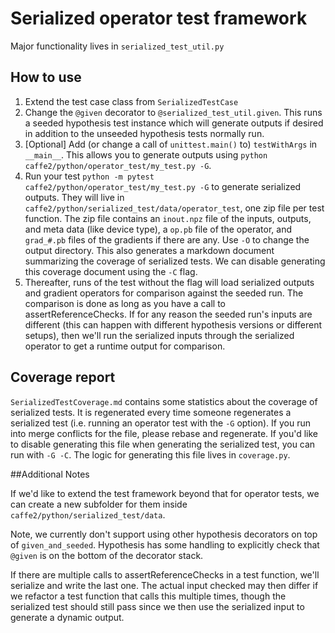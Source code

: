 # Serialized operator test framework

Major functionality lives in `serialized_test_util.py`

## How to use
1. Extend the test case class from `SerializedTestCase`
2. Change the `@given` decorator to `@serialized_test_util.given`. This runs a seeded hypothesis test instance which will generate outputs if desired in addition to the unseeded hypothesis tests normally run.
3. [Optional] Add (or change a call of `unittest.main()` to) `testWithArgs` in `__main__`. This allows you to generate outputs using `python caffe2/python/operator_test/my_test.py -G`.
4.  Run your test `python -m pytest caffe2/python/operator_test/my_test.py -G` to generate serialized outputs. They will live in `caffe2/python/serialized_test/data/operator_test`, one zip file per test function. The zip file contains an `inout.npz` file of the inputs, outputs, and meta data (like device type), a `op.pb` file of the operator, and `grad_#.pb` files of the gradients if there are any. Use `-O` to change the output directory. This also generates a markdown document summarizing the coverage of serialized tests. We can disable generating this coverage document using the `-C` flag.
5. Thereafter, runs of the test without the flag will load serialized outputs and gradient operators for comparison against the seeded run. The comparison is done as long as you have a call to assertReferenceChecks. If for any reason the seeded run's inputs are different (this can happen with different hypothesis versions or different setups), then we'll run the serialized inputs through the serialized operator to get a runtime output for comparison. 

## Coverage report
`SerializedTestCoverage.md` contains some statistics about the coverage of serialized tests. It is regenerated every time someone regenerates a serialized test (i.e. running an operator test with the `-G` option). If you run into merge conflicts for the file, please rebase and regenerate. If you'd like to disable generating this file when generating the serialized test, you can run with `-G -C`. The logic for generating this file lives in `coverage.py`.

##Additional Notes

If we'd like to extend the test framework beyond that for operator tests, we can create a new subfolder for them inside `caffe2/python/serialized_test/data`.

Note, we currently don't support using other hypothesis decorators on top of `given_and_seeded`. Hypothesis has some handling to explicitly check that `@given` is on the bottom of the decorator stack.

If there are multiple calls to assertReferenceChecks in a test function, we'll serialize and write the last one. The actual input checked may then differ if we refactor a test function that calls this multiple times, though the serialized test should still pass since we then use the serialized input to generate a dynamic output.
